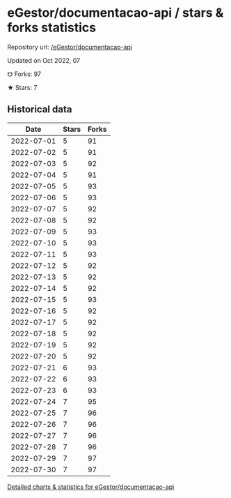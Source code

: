 # eGestor/documentacao-api / stars & forks statistics

Repository url: [/eGestor/documentacao-api](https://github.com/eGestor/documentacao-api)

Updated on Oct 2022, 07

☋ Forks: 97

★ Stars: 7

## Historical data
| Date | Stars | Forks |
|------|-------|-------|
| 2022-07-01 | 5 | 91 | 
| 2022-07-02 | 5 | 91 | 
| 2022-07-03 | 5 | 92 | 
| 2022-07-04 | 5 | 91 | 
| 2022-07-05 | 5 | 93 | 
| 2022-07-06 | 5 | 93 | 
| 2022-07-07 | 5 | 92 | 
| 2022-07-08 | 5 | 92 | 
| 2022-07-09 | 5 | 93 | 
| 2022-07-10 | 5 | 93 | 
| 2022-07-11 | 5 | 93 | 
| 2022-07-12 | 5 | 92 | 
| 2022-07-13 | 5 | 92 | 
| 2022-07-14 | 5 | 92 | 
| 2022-07-15 | 5 | 93 | 
| 2022-07-16 | 5 | 92 | 
| 2022-07-17 | 5 | 92 | 
| 2022-07-18 | 5 | 92 | 
| 2022-07-19 | 5 | 92 | 
| 2022-07-20 | 5 | 92 | 
| 2022-07-21 | 6 | 93 | 
| 2022-07-22 | 6 | 93 | 
| 2022-07-23 | 6 | 93 | 
| 2022-07-24 | 7 | 95 | 
| 2022-07-25 | 7 | 96 | 
| 2022-07-26 | 7 | 96 | 
| 2022-07-27 | 7 | 96 | 
| 2022-07-28 | 7 | 96 | 
| 2022-07-29 | 7 | 97 | 
| 2022-07-30 | 7 | 97 | 


[Detailed charts & statistics for eGestor/documentacao-api](https://reviewgithub.com/rep/eGestor/documentacao-api)
